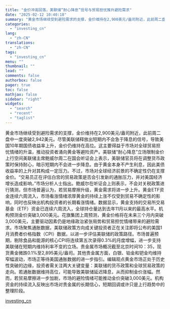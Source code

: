 ```yaml
---
title: "金价冲高回落，美联储“耐心降息”信号与贸易担忧推升避险需求"
date: "2025-02-12 10:40:18"
summary: "黄金市场继续受到避险需求的支撑，金价维持在2,900美元/盎司附近，此前周二盘中一度突破2,942美..."
categories:
  - "investing_cn"
lang:
  - "zh-CN"
translations:
  - "zh-CN"
tags:
  - "investing_cn"
menu: ""
thumbnail: ""
lead: ""
comments: false
authorbox: false
pager: true
toc: false
mathjax: false
sidebar: "right"
widgets:
  - "search"
  - "recent"
  - "taglist"
---
```


黄金市场继续受到避险需求的支撑，金价维持在2,900美元/盎司附近，此前周二盘中一度突破2,942美元。尽管美联储释放出短期内不会急于降息的信号，导致美国10年期国债收益率上升，金价仍维持在高位。这主要得益于市场对全球贸易担忧情绪的升温，推动投资者涌向黄金等避险资产。美联储“耐心降息”立场限制金价上行空间美联储主席鲍威尔周二在国会听证会上表示，美联储官员将在调整货币政策时保持耐心，暗示短期内不会进一步降息。由于黄金本身不产生利息，因此美债收益率的上升对其构成一定压力。不过，市场对全球经济前景的不确定性仍在支撑金价。“交易员正在评估白宫的贸易政策是否会引发新的通胀压力，并对美国经济增长造成影响，”市场分析人士指出。鲍威尔在听证会上则表示，不会对关税政策进行猜测，但市场普遍认为，若贸易摩擦升级，黄金需求将进一步上升。黄金ETF资金连续六周流入，市场看涨情绪浓厚黄金的持续上涨不仅受到贸易不确定性的影响，同时也反映出机构投资者的长期看涨情绪。数据显示，黄金支持的交易所交易基金（ETF）资金已连续六周流入，全球持仓量达到去年11月以来的最高水平。机构预测金价突破3,000美元。花旗集团上周预测，黄金价格将在未来三个月内突破3,000美元，主要驱动因素仍是地缘政治紧张局势和贸易担忧情绪带来的避险需求。市场聚焦通胀数据，美联储政策方向成关键投资者正在关注即将公布的美国1月消费者价格指数（CPI）数据，以进一步评估美联储的政策路径。市场普遍预期，剔除食品和能源的核心CPI将连续第五次录得0.3%的月度增幅，进一步支持美联储在短期内维持利率不变的立场。贵金属市场概况截至北京时间10：35，现货黄金微跌0.1%至2,895美元/盎司。其他贵金属方面，白银、铂金和钯金均维持窄幅波动，市场正等待美国通胀数据的进一步指引。编辑观点黄金市场正处于历史性突破的边缘，投资者需关注两大关键变量：美联储的货币政策和全球贸易政策的走向。若通胀数据维持高位，可能导致美联储延迟降息，从而抑制金价涨幅。然而，若贸易摩擦进一步加剧，市场的避险情绪可能推动金价突破3,000美元。机构资金的持续流入反映出市场对贵金属的长期信心，短期回调或许只是上行趋势中的整理阶段。

[investing_cn](https://cn.investing.com/news/commodities-news/article-2667205)
